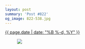 ```yaml
---
layout: post
summary: 'Post #822'
og_image: 822-538.jpg
---
```


<div class="post">
 <time>
  <a href="/822">
   {{ page.date | date: "%B %-d, %Y" }}
  </a>
 </time>
 <a href="/822">
  <figure data-taken="4/5/2019">
   <img sizes="(min-width: 700px) 50vw, calc(100vw - 2rem)" src="{{ site.assets_url }}/822-269.jpg" srcset="{{ site.assets_url }}/822-134.jpg 134w, {{ site.assets_url }}/822-269.jpg 269w, {{ site.assets_url }}/822-403.jpg 403w, {{ site.assets_url }}/822-538.jpg 538w"/>
  </figure>
 </a>
</div>
